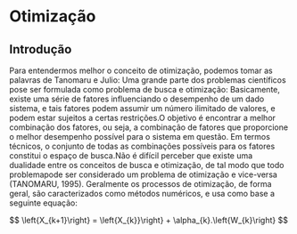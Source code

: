 <script src="https://polyfill.io/v3/polyfill.min.js?features=es6"></script> 
<script id="MathJax-script" async src="https://cdn.jsdelivr.net/npm/mathjax@3/es5/tex-mml-chtml.js"></script>


<h1>Otimização</h1>

<h2>Introdução</h2>

Para entendermos melhor o conceito de otimização, podemos tomar as palavras de Tanomaru e Julio:
Uma grande parte dos problemas científicos pose ser formulada como problema de busca e otimização: Basicamente, existe uma série de fatores influenciando o desempenho
de um dado sistema, e tais fatores podem assumir um número ilimitado de valores, e podem estar sujeitos a certas restrições.O objetivo é encontrar a melhor combinação
dos fatores, ou seja, a combinação de fatores que proporcione o melhor desempenho possível para o sistema em questão.
Em termos técnicos, o conjunto de todas as combinações possíveis para os fatores constitui o espaço de busca.Não é difícil perceber que existe uma dualidade entre os conceitos de busca e otimização, de tal modo que todo problemapode ser considerado um problema de otimização e vice-versa (TANOMARU, 1995).
Geralmente os processos de otimização, de forma geral, são caracterizados como métodos numéricos, e usa como base a seguinte equação:

$$
\left\{X_{k+1}\right\} = \left\{X_{k}}\right\} + \alpha_{k}.\left\{W_{k}\right\}
$$


